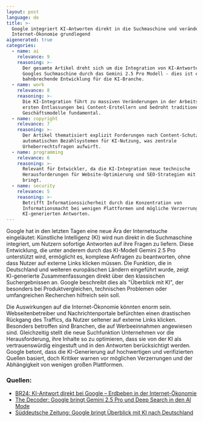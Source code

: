 ```yaml
---
layout: post
language: de
title: >-
  Google integriert KI-Antworten direkt in die Suchmaschine und verändert die
  Internet-Ökonomie grundlegend
aigenerated: true
categories:
  - name: ai
    relevance: 9
    reasoning: >-
      Der gesamte Artikel dreht sich um die Integration von KI-Antworten in
      Googles Suchmaschine durch das Gemini 2.5 Pro Modell - dies ist eine
      bahnbrechende Entwicklung für die KI-Branche.
  - name: work
    relevance: 8
    reasoning: >-
      Die KI-Integration führt zu massiven Veränderungen in der Arbeitswelt mit
      ersten Entlassungen bei Content-Erstellern und bedroht traditionelle
      Geschäftsmodelle fundamental.
  - name: copyright
    relevance: 7
    reasoning: >-
      Der Artikel thematisiert explizit Forderungen nach Content-Schutz und
      automatischen Bezahlsystemen für KI-Nutzung, was zentrale
      Urheberrechtsfragen aufwirft.
  - name: programming
    relevance: 6
    reasoning: >-
      Relevant für Entwickler, da die KI-Integration neue technische
      Herausforderungen für Website-Optimierung und SEO-Strategien mit sich
      bringt.
  - name: security
    relevance: 5
    reasoning: >-
      Betrifft Informationssicherheit durch die Konzentration von
      Informationsmacht bei wenigen Plattformen und mögliche Verzerrungen in
      KI-generierten Antworten.
---
```


Google hat in den letzten Tagen eine neue Ära der Internetsuche eingeläutet: Künstliche Intelligenz (KI) wird nun direkt in die Suchmaschine integriert, um Nutzern sofortige Antworten auf ihre Fragen zu liefern. Diese Entwicklung, die unter anderem durch das KI-Modell Gemini 2.5 Pro unterstützt wird, ermöglicht es, komplexe Anfragen zu beantworten, ohne dass Nutzer auf externe Links klicken müssen. Die Funktion, die in Deutschland und weiteren europäischen Ländern eingeführt wurde, zeigt KI-generierte Zusammenfassungen direkt über den klassischen Suchergebnissen an. Google beschreibt dies als "Überblick mit KI", der besonders bei Produktvergleichen, technischen Problemen oder umfangreichen Recherchen hilfreich sein soll.

<!--more-->

Die Auswirkungen auf die Internet-Ökonomie könnten enorm sein. Webseitenbetreiber und Nachrichtenportale befürchten einen drastischen Rückgang des Traffics, da Nutzer seltener auf externe Links klicken. Besonders betroffen sind Branchen, die auf Werbeeinnahmen angewiesen sind. Gleichzeitig stellt die neue Suchfunktion Unternehmen vor die Herausforderung, ihre Inhalte so zu optimieren, dass sie von der KI als vertrauenswürdig eingestuft und in den Antworten berücksichtigt werden. Google betont, dass die KI-Generierung auf hochwertigen und verifizierten Quellen basiert, doch Kritiker warnen vor möglichen Verzerrungen und der Abhängigkeit von wenigen großen Plattformen.

### Quellen:
- [BR24: KI-Antwort direkt bei Google – Erdbeben in der Internet-Ökonomie](https://www.br.de/nachrichten/netzwelt/ki-antwort-direkt-bei-google-erdbeben-in-der-internet-oekonomie,UrO7ipx)
- [The Decoder: Google bringt Gemini 2.5 Pro und Deep Search in den AI Mode](https://the-decoder.de/google-bringt-gemini-2-5-pro-und-deep-search-in-den-ai-mode/)
- [Süddeutsche Zeitung: Google bringt Überblick mit KI nach Deutschland](https://www.sueddeutsche.de/wirtschaft/google-ueberblick-mit-ki-suche-deutschland-li.3225927)
